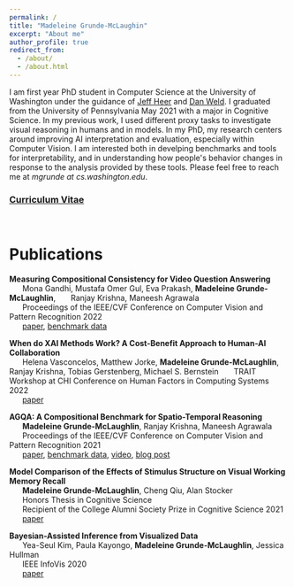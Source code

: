 ```yaml
---
permalink: /
title: "Madeleine Grunde-McLaughin"
excerpt: "About me"
author_profile: true
redirect_from: 
  - /about/
  - /about.html
---
```


I am first year PhD student in Computer Science at the University of Washington under the guidance of [Jeff Heer](https://homes.cs.washington.edu/~jheer/) and [Dan Weld](https://www.cs.washington.edu/people/faculty/weld). I graduated from the University of Pennsylvania May 2021 with a major in Cognitive Science. In my previous work, I used different proxy tasks to investigate visual reasoning in humans and in models. In my PhD, my research centers around improving AI interpretation and evaluation, especially within Computer Vision. I am interested both in develping benchmarks and tools for interpretability, and in understanding how people's behavior changes in response to the analysis provided by these tools. Please feel free to reach me at *mgrunde at cs.washington.edu*.

### [Curriculum Vitae](CV.pdf)


<br/>


Publications
======

**Measuring Compositional Consistency for Video Question Answering** \
&nbsp;&nbsp;&nbsp;&nbsp;&nbsp;&nbsp;Mona Gandhi, Mustafa Omer Gul, Eva Prakash, **Madeleine Grunde-McLaughlin**,
&nbsp;&nbsp;&nbsp;&nbsp;&nbsp;&nbsp;Ranjay Krishna, Maneesh Agrawala\
&nbsp;&nbsp;&nbsp;&nbsp;&nbsp;&nbsp;Proceedings of the IEEE/CVF Conference on Computer Vision and Pattern Recognition 2022\
&nbsp;&nbsp;&nbsp;&nbsp;&nbsp;&nbsp;[paper](https://arxiv.org/pdf/2204.07190.pdf), [benchmark data](https://agqa-decomp.cs.washington.edu/)

**When do XAI Methods Work? A Cost-Benefit Approach to Human-AI Collaboration** \
&nbsp;&nbsp;&nbsp;&nbsp;&nbsp;&nbsp;Helena Vasconcelos, Matthew Jorke, **Madeleine Grunde-McLaughlin**, Ranjay Krishna, Tobias Gerstenberg, Michael S. Bernstein
&nbsp;&nbsp;&nbsp;&nbsp;&nbsp;&nbsp;TRAIT Workshop at CHI Conference on Human Factors in Computing Systems 2022\
&nbsp;&nbsp;&nbsp;&nbsp;&nbsp;&nbsp;[paper](https://chi-trait.github.io/papers/CHI_TRAIT_2022_Paper_44.pdf)

**AGQA: A Compositional Benchmark for Spatio-Temporal Reasoning** \
&nbsp;&nbsp;&nbsp;&nbsp;&nbsp;&nbsp;**Madeleine Grunde-McLaughlin**, Ranjay Krishna, Maneesh Agrawala\
&nbsp;&nbsp;&nbsp;&nbsp;&nbsp;&nbsp;Proceedings of the IEEE/CVF Conference on Computer Vision and Pattern Recognition 2021\
&nbsp;&nbsp;&nbsp;&nbsp;&nbsp;&nbsp;[paper](https://arxiv.org/pdf/2103.16002.pdf), [benchmark data](https://cs.stanford.edu/people/ranjaykrishna/agqa/), [video](https://www.youtube.com/watch?v=6Rw1QF9Hono), [blog post](http://ai.stanford.edu/blog/agqa/)

**Model Comparison of the Effects of Stimulus Structure on Visual Working Memory Recall**\
&nbsp;&nbsp;&nbsp;&nbsp;&nbsp;&nbsp;**Madeleine Grunde-McLaughlin**, Cheng Qiu, Alan Stocker \
&nbsp;&nbsp;&nbsp;&nbsp;&nbsp;&nbsp;Honors Thesis in Cognitive Science\
&nbsp;&nbsp;&nbsp;&nbsp;&nbsp;&nbsp;Recipient of the College Alumni Society Prize in Cognitive Science 2021\
&nbsp;&nbsp;&nbsp;&nbsp;&nbsp;&nbsp;[paper](Thesis.pdf)

**Bayesian-Assisted Inference from Visualized Data**\
&nbsp;&nbsp;&nbsp;&nbsp;&nbsp;&nbsp;Yea-Seul Kim, Paula Kayongo, **Madeleine Grunde-McLaughlin**, Jessica Hullman\
&nbsp;&nbsp;&nbsp;&nbsp;&nbsp;&nbsp;IEEE InfoVis 2020\
&nbsp;&nbsp;&nbsp;&nbsp;&nbsp;&nbsp;[paper](https://arxiv.org/pdf/2008.00142.pdf)


